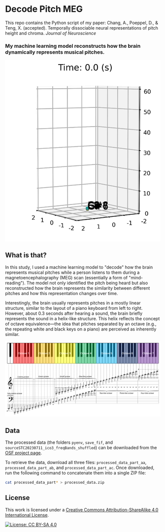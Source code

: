 # Decode Pitch MEG

This repo contains the Python script of my paper: Chang, A., Poeppel, D., & Teng, X. (accepted). Temporally dissociable neural representations of pitch height and chroma. *Journal of Neuroscience*

### My machine learning model reconstructs how the brain dynamically represents musical pitches. ###
![pitch_helix](pitch_helix_neural_reconstruction.gif)


## What is that?
In this study, I used a machine learning model to "decode" how the brain represents musical pitches while a person listens to them during a magnetoencephalography (MEG) scan (essentially a form of "mind-reading"). The model not only identified the pitch being heard but also reconstructed how the brain represents the similarity between different pitches and how this representation changes over time.

Interestingly, the brain usually represents pitches in a mostly linear structure, similar to the layout of a piano keyboard from left to right. However, about 0.3 seconds after hearing a sound, the brain briefly represents the sound in a helix-like structure. This helix reflects the concept of octave equivalence—the idea that pitches separated by an octave (e.g., the repeating white and black keys on a piano) are perceived as inherently similar.

![keyboard](keyboard_octave.png)

## Data  

The processed data (the folders `pyenv`, `save_fif`, and `sourceSTC20230711_ico3_freqBands_shuffled`) can be downloaded from the [OSF project page](https://osf.io/nhcgj/).  

To retrieve the data, download all three files: `processed_data_part_aa`, `processed_data_part_ab`, and `processed_data_part_ac`. Once downloaded, run the following command to concatenate them into a single ZIP file:  

```bash
cat processed_data_part* > processed_data.zip
```

## License

This work is licensed under a [Creative Commons Attribution-ShareAlike 4.0 International License](https://creativecommons.org/licenses/by-sa/4.0/).

[![License: CC BY-SA 4.0](https://licensebuttons.net/l/by-sa/4.0/80x15.png)](https://creativecommons.org/licenses/by-sa/4.0/)
